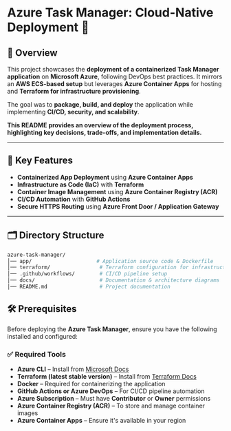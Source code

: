 # Azure Task Manager: Cloud-Native Deployment 🚀

## 📌 Overview
This project showcases the **deployment of a containerized Task Manager application** on **Microsoft Azure**, following DevOps best practices. It mirrors an **AWS ECS-based setup** but leverages **Azure Container Apps** for hosting and **Terraform for infrastructure provisioning**.  

The goal was to **package, build, and deploy** the application while implementing **CI/CD, security, and scalability**.  

**This README provides an overview of the deployment process, highlighting key decisions, trade-offs, and implementation details.** 

---

## 🔑 Key Features  
- **Containerized App Deployment** using **Azure Container Apps**  
- **Infrastructure as Code (IaC)** with **Terraform**  
- **Container Image Management** using **Azure Container Registry (ACR)**  
- **CI/CD Automation** with **GitHub Actions**  
- **Secure HTTPS Routing** using **Azure Front Door / Application Gateway**  

---

## 🗂️ Directory Structure  
```sh
azure-task-manager/
│── app/                     # Application source code & Dockerfile
│── terraform/                # Terraform configuration for infrastructure
│── .github/workflows/        # CI/CD pipeline setup
│── docs/                     # Documentation & architecture diagrams
│── README.md                 # Project documentation
```

## 🛠 Prerequisites  
Before deploying the **Azure Task Manager**, ensure you have the following installed and configured:

### ✅ Required Tools  
- **Azure CLI** – Install from [Microsoft Docs](https://learn.microsoft.com/en-us/cli/azure/install-azure-cli)  
- **Terraform (latest stable version)** – Install from [Terraform Docs](https://developer.hashicorp.com/terraform/tutorials/aws-get-started/install-cli)  
- **Docker** – Required for containerizing the application  
- **GitHub Actions or Azure DevOps** – For CI/CD pipeline automation  
- **Azure Subscription** – Must have **Contributor** or **Owner** permissions  
- **Azure Container Registry (ACR)** – To store and manage container images  
- **Azure Container Apps** – Ensure it's available in your region  
